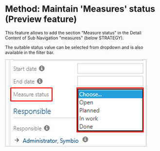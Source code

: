 # Method: Maintain 'Measures' status (Preview feature)

This feature allows to add the section "Measure status" in the Detail Content of Sub Navigation "measures" (below STRATEGY). 

The suitable status value can be selected from dropdown and is also available in the filter bar.

![screen](../media/measure_status.png)